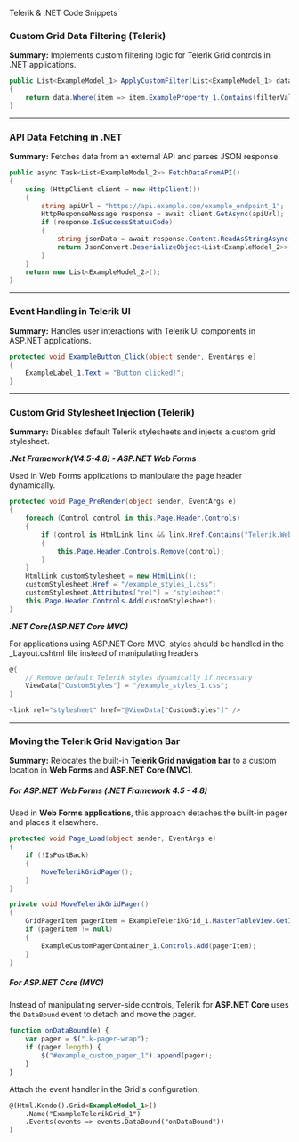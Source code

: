 Telerik & .NET Code Snippets


### Custom Grid Data Filtering (Telerik)
**Summary:** Implements custom filtering logic for Telerik Grid controls in .NET applications.

```csharp
public List<ExampleModel_1> ApplyCustomFilter(List<ExampleModel_1> data, string filterValue)
{
    return data.Where(item => item.ExampleProperty_1.Contains(filterValue)).ToList();
}
```

---

### API Data Fetching in .NET
**Summary:** Fetches data from an external API and parses JSON response.

```csharp
public async Task<List<ExampleModel_2>> FetchDataFromAPI()
{
    using (HttpClient client = new HttpClient())
    {
        string apiUrl = "https://api.example.com/example_endpoint_1";
        HttpResponseMessage response = await client.GetAsync(apiUrl);
        if (response.IsSuccessStatusCode)
        {
            string jsonData = await response.Content.ReadAsStringAsync();
            return JsonConvert.DeserializeObject<List<ExampleModel_2>>(jsonData);
        }
    }
    return new List<ExampleModel_2>();
}
```

---

### Event Handling in Telerik UI
**Summary:** Handles user interactions with Telerik UI components in ASP.NET applications.

```csharp
protected void ExampleButton_Click(object sender, EventArgs e)
{
    ExampleLabel_1.Text = "Button clicked!";
}
```

---



### Custom Grid Stylesheet Injection (Telerik)
**Summary:** Disables default Telerik stylesheets and injects a custom grid stylesheet.

***.Net Framework(V4.5-4.8) - ASP.NET Web Forms***

Used in Web Forms applications to manipulate the page header dynamically.

```csharp
protected void Page_PreRender(object sender, EventArgs e)
{
    foreach (Control control in this.Page.Header.Controls)
    {
        if (control is HtmlLink link && link.Href.Contains("Telerik.Web.UI.Skins"))
        {
            this.Page.Header.Controls.Remove(control);
        }
    }
    HtmlLink customStylesheet = new HtmlLink();
    customStylesheet.Href = "/example_styles_1.css";
    customStylesheet.Attributes["rel"] = "stylesheet";
    this.Page.Header.Controls.Add(customStylesheet);
}
```
***.NET Core(ASP.NET Core MVC)*** 

For applications using ASP.NET Core MVC, styles should be handled in the _Layout.cshtml file instead of manipulating headers

```csharp
@{
    // Remove default Telerik styles dynamically if necessary
    ViewData["CustomStyles"] = "/example_styles_1.css";
}

<link rel="stylesheet" href="@ViewData["CustomStyles"]" />
```


---

### Moving the Telerik Grid Navigation Bar
**Summary:** Relocates the built-in **Telerik Grid navigation bar** to a custom location in **Web Forms** and **ASP.NET Core (MVC)**.

##### **For ASP.NET Web Forms (.NET Framework 4.5 - 4.8)**
Used in **Web Forms applications**, this approach detaches the built-in pager and places it elsewhere.

```csharp
protected void Page_Load(object sender, EventArgs e)
{
    if (!IsPostBack)
    {
        MoveTelerikGridPager();
    }
}

private void MoveTelerikGridPager()
{
    GridPagerItem pagerItem = ExampleTelerikGrid_1.MasterTableView.GetItems(GridItemType.Pager).FirstOrDefault() as GridPagerItem;
    if (pagerItem != null)
    {
        ExampleCustomPagerContainer_1.Controls.Add(pagerItem);
    }
}
```

##### **For ASP.NET Core (MVC)**
Instead of manipulating server-side controls, Telerik for **ASP.NET Core** uses the `DataBound` event to detach and move the pager.

```javascript
function onDataBound(e) {
    var pager = $(".k-pager-wrap");
    if (pager.length) {
        $("#example_custom_pager_1").append(pager);
    }
}
```

Attach the event handler in the Grid's configuration:

```html
@(Html.Kendo().Grid<ExampleModel_1>()
    .Name("ExampleTelerikGrid_1")
    .Events(events => events.DataBound("onDataBound"))
)
```






